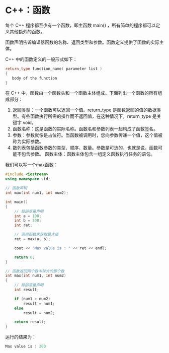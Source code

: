 # C++：函数

每个 C++ 程序都至少有一个函数，即主函数 main() ，所有简单的程序都可以定义其他额外的函数。

函数声明告诉编译器函数的名称、返回类型和参数。函数定义提供了函数的实际主体。

C++ 中的函数定义的一般形式如下：

```cpp
return_type function_name( parameter list )
{
   body of the function
}
```

在 C++ 中，函数由一个函数头和一个函数主体组成。下面列出一个函数的所有组成部分：

1. 返回类型：一个函数可以返回一个值。return_type 是函数返回的值的数据类型。有些函数执行所需的操作而不返回值，在这种情况下，return_type 是关键字 void。
2. 函数名称：这是函数的实际名称。函数名和参数列表一起构成了函数签名。
3. 参数：参数就像是占位符。当函数被调用时，您向参数传递一个值，这个值被称为实际参数。
4. 数列表包括函数参数的类型、顺序、数量。参数是可选的，也就是说，函数可能不包含参数。
函数主体：函数主体包含一组定义函数执行任务的语句。

我们可以写一个max函数：

```cpp
#include <iostream>
using namespace std;

// 函数声明
int max(int num1, int num2);

int main()
{
    // 局部变量声明
    int a = 100;
    int b = 200;
    int ret;

    // 调用函数来获取最大值
    ret = max(a, b);

    cout << "Max value is : " << ret << endl;

    return 0;
}

// 函数返回两个数中较大的那个数
int max(int num1, int num2)
{
    // 局部变量声明
    int result;

    if (num1 > num2)
        result = num1;
    else
        result = num2;

    return result;
}
```

运行的结果为：

```cpp
Max value is : 200
```